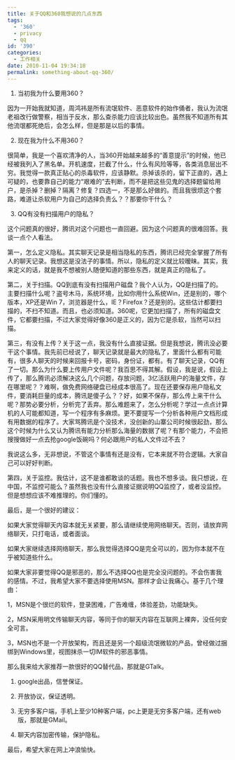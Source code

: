 ```yaml
---
title: 关于QQ和360我想说的几点东西
tags:
  - '360'
  - privacy
  - qq
id: '390'
categories:
  - 工作相关
date: 2010-11-04 19:34:18
permalink: something-about-qq-360/
---
```


1. 当初我为什么要用360？

因为一开始我就知道，周鸿祎是所有流氓软件、恶意软件的始作俑者，我认为流氓老祖改行做警察，相当于反水，那么查杀能力应该比较出色。虽然我不知道所有其他流氓都死绝后，会怎么样，但是那是以后的事情。

2. 现在我为什么不用360？

很简单，我是一个喜欢清净的人，当360开始越来越多的“善意提示”的时候，他已经被我列入了黑名单。开机速度，拦截了什么，什么有风险等等，各类消息层出不穷。我觉得一款真正贴心的杀毒软件，应该静默。杀掉该杀的，留下正直的，遇上可疑的，也要靠自己的能力“艰难的”去判断，而不是把这些见鬼的选择题留给用户，是杀掉？删掉？隔离？修复？四选一，不是那么好做的。而且我很烦这个套路，难道让杀软用户为自己的选择负责么？？那要你干什么？

3. QQ有没有扫描用户的隐私？

这个问题真的很好，腾讯对这个问题也一直回避。因为这个问题真的很难回答。我谈一点个人看法。

第一，怎么定义隐私。其实聊天记录是相当隐私的东西，腾讯已经完全掌握了所有人的聊天记录。我想这是没法子的事情。所以，隐私的定义就比较暧昧。其实，我来定义的话，就是我不想被别人随便知道的那些东西，就是真正的隐私了。

第二，关于扫描。QQ到底有没有扫描用户磁盘？我个人认为，QQ是扫描了的。主要扫描什么呢？盗号木马，系统环境，比如你用什么系统Win，还是别的，哪个版本，XP还是Win 7，浏览器是什么，IE？Firefox？还是别的。这些估计都要扫描的，不扫不知道。而且，也必须知道。360呢，它更加扫描了，所有的磁盘文件，它都要扫描，不过大家觉得好像360是正义的，因为它是杀软，当然可以扫描。

第三，有没有上传？关于这一点，我没有什么直接证据。但是我想说，腾讯没必要干这个事情。我先前已经说了，聊天记录就是最大的隐私了，里面什么都有可能有，很多人聊天的时候来回报卡号，密码，身份证，都有。有了聊天记录，QQ有了一切。那么为什么要上传用户文件呢？我百思不得其解。假设，我是说，假设上传了，那么腾讯必须解决这么几个问题，存放问题，3亿活跃用户的海量文件，存在哪里呢？？难啊，做免费网络硬盘已经成本很高了。现在还要保存用户隐私文件，要消耗巨量的成本，腾讯是傻子么？？好，如果不保存，那么传上来干什么呢？那势必要分析，分析完了丢弃。那么难题来了，怎么分析呢？学过一点点计算机的人可能都知道，写一个程序有多麻烦。更不要提写一个分析各种用户文档形成有用数据的程序了。大家骂腾讯是个没技术，没创新的山寨公司时候很起劲，那么这个时候为什么又认为腾讯有能力分析那么海量的数据了呢？有那个能力，不会把搜搜做好一点去抢google饭碗吗？何必跟用户的私人文件过不去？

我说这么多，无非想说，不管这个事情有还是没有，它本来就不符合逻辑。大家自己可以好好判断。

第四，关于监控。我估计，这不是谁都敢谈的话题。我也不想多谈。我只想说，在中国，不监控可能么？虽然我也没有什么直接证据说明QQ监控了，或者没监控。但是想想应该不难推理的。你们懂的。

最后，是一个很好的建议：

如果大家觉得聊天内容本就无关紧要，那么请继续使用网络聊天。否则，请放弃网络聊天，只打电话，或者面谈。

如果大家继续选择网络聊天，那么我觉得选择QQ是完全可以的，因为你本就不在乎被知道些什么。

如果大家非要觉得QQ是邪恶的，那么不选择QQ也是完全没问题的。不会伤害我的感情。不过，我希望大家不要选择使用MSN。那样才会让我痛心。基于几个理由：

1，MSN是个很烂的软件，登录困难，广告难缠，体验差劲，功能缺失。

2，MSN采用明文传输聊天内容，等同于你的聊天内容在互联网上裸奔，没任何安全可言。

3，MSN也不是一个开放架构，而且还是另一个超级流氓微软的产品，曾经做过捆绑到Windows里，视图抹杀一切IM软件的邪恶事情。

那么我来给大家推荐一款很好的QQ替代品，那就是GTalk。

1. google出品，信誉保证。

2. 开放协议，保证透明。

3. 无穷多客户端，手机上至少10种客户端，pc上更是无穷多客户端，还有web版，那就是GMail。

4. 聊天内容加密传输，保护隐私。

最后，希望大家在网上冲浪愉快。